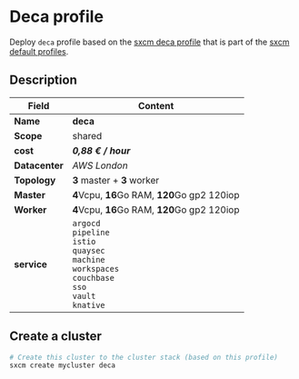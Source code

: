 # Deca profile

Deploy `deca` profile based on the [sxcm deca profile](https://raw.githubusercontent.com/startxfr/sxcm/main/src/profiles/install-config-deca.yml) that is part of the [sxcm default profiles](../../3-profiles).

## Description

| Field          | Content                                                                                          |
| -------------- | ------------------------------------------------------------------------------------------------ |
| **Name**       | **deca**                                                                                         |
| **Scope**      | shared                                                                                           |
| **cost**       | ***0,88 € / hour***                                                                              |
| **Datacenter** | _AWS London_                                                                                     |
| **Topology**   | **3** master + **3** worker                                                                      |
| **Master**     | **4**Vcpu, **16**Go RAM, **120**Go gp2  120iop                                                   |
| **Worker**     | **4**Vcpu, **16**Go RAM, **120**Go gp2  120iop                                                   |
| **service**    | `argocd`  <br/> `pipeline`  <br/> `istio`  <br/> `quaysec`  <br/> `machine`  <br/> `workspaces`  <br/> `couchbase`  <br/> `sso`  <br/> `vault`  <br/> `knative` |

## Create a cluster

```bash
# Create this cluster to the cluster stack (based on this profile)
sxcm create mycluster deca
```
